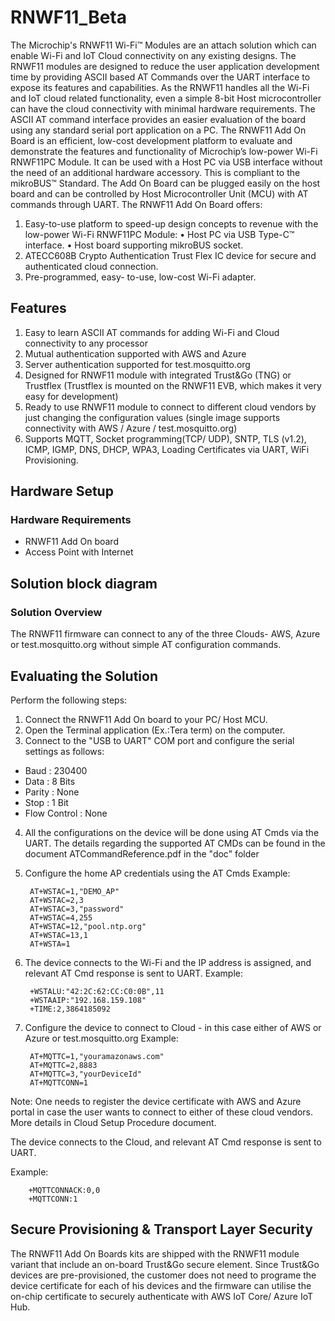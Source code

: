 # RNWF11_Beta
The Microchip's RNWF11 Wi-Fi™ Modules are an attach solution which can enable Wi-Fi and IoT Cloud
connectivity on any existing designs. The RNWF11 modules are designed to reduce the user application
development time by providing ASCII based AT Commands over the UART interface to expose its features and
capabilities. As the RNWF11 handles all the Wi-Fi and IoT cloud related functionality, even a simple 8-bit Host
microcontroller can have the cloud connectivity with minimal hardware requirements. The ASCII AT command
interface provides an easier evaluation of the board using any standard serial port application on a PC.
The RNWF11 Add On Board is an efficient, low-cost development platform to evaluate and demonstrate the
features and functionality of Microchip’s low-power Wi-Fi RNWF11PC Module. It can be used with a Host PC
via USB interface without the need of an additional hardware accessory. This is compliant to the mikroBUS™
Standard. The Add On Board can be plugged easily on the host board and can be controlled by Host
Microcontroller Unit (MCU) with AT commands through UART.
The RNWF11 Add On Board offers:
1. Easy-to-use platform to speed-up design concepts to revenue with the low-power Wi-Fi RNWF11PC Module:
• Host PC via USB Type-C™ interface.
• Host board supporting mikroBUS socket.
2. ATECC608B Crypto Authentication Trust Flex IC device for secure and authenticated cloud connection.
3. Pre-programmed, easy- to-use, low-cost Wi-Fi adapter.

## Features

1. Easy to learn ASCII AT commands for adding Wi-Fi and Cloud connectivity to any processor
2. Mutual authentication supported with AWS and Azure
3. Server authentication supported for test.mosquitto.org
4. Designed for RNWF11 module with integrated Trust&Go (TNG) or Trustflex (Trustflex is mounted on the RNWF11 EVB, which makes it very easy for development)
5. Ready to use RNWF11 module to connect to different cloud vendors by just changing the configuration values (single image supports connectivity with AWS / Azure / test.mosquitto.org)
6. Supports MQTT, Socket programming(TCP/ UDP), SNTP, TLS (v1.2), ICMP, IGMP, DNS, DHCP, WPA3, Loading Certificates via UART, WiFi Provisioning.
    
## Hardware Setup
### Hardware Requirements

- RNWF11 Add On board
- Access Point with Internet

## Solution block diagram
### Solution Overview

The RNWF11 firmware can connect to any of the three Clouds- AWS, Azure or test.mosquitto.org without simple AT configuration commands.

## Evaluating the Solution

Perform the following steps:

1. Connect the RNWF11 Add On board to your PC/ Host MCU.
2. Open the Terminal application (Ex.:Tera term) on the computer.
3. Connect to the "USB to UART" COM port and configure the serial settings as follows:
- Baud : 230400
- Data : 8 Bits
- Parity : None
- Stop : 1 Bit
- Flow Control : None
4. All the configurations on the device will be done using AT Cmds via the UART. The details regarding the supported AT CMDs can be found in the document ATCommandReference.pdf in the "doc" folder
5. Configure the home AP credentials using the AT Cmds
    Example:
    
        AT+WSTAC=1,"DEMO_AP"
        AT+WSTAC=2,3
        AT+WSTAC=3,"password"
        AT+WSTAC=4,255
        AT+WSTAC=12,"pool.ntp.org"
        AT+WSTAC=13,1
        AT+WSTA=1
   
6. The device connects to the Wi-Fi and the IP address is assigned, and relevant AT Cmd response is sent to UART.
Example:

        +WSTALU:"42:2C:62:CC:C0:0B",11
        +WSTAAIP:"192.168.159.108"
        +TIME:2,3864185092
        
7. Configure the device to connect to Cloud - in this case either of AWS or Azure or test.mosquitto.org
Example:

        AT+MQTTC=1,"youramazonaws.com"
        AT+MQTTC=2,8883
        AT+MQTTC=3,"yourDeviceId"
        AT+MQTTCONN=1
        
Note: One needs to register the device certificate with AWS and Azure portal in case the user wants to connect to either of these cloud vendors. More details in Cloud Setup Procedure document.

The device connects to the Cloud, and relevant AT Cmd response is sent to UART.

Example:

        +MQTTCONNACK:0,0
        +MQTTCONN:1
        
## Secure Provisioning & Transport Layer Security

The RNWF11 Add On Boards kits are shipped with the RNWF11 module variant that include an on-board Trust&Go secure element. Since Trust&Go devices are pre-provisioned, the customer does not need to programe the device certificate for each of his devices and the firmware can utilise the on-chip certificate to securely authenticate with AWS IoT Core/ Azure IoT Hub.
